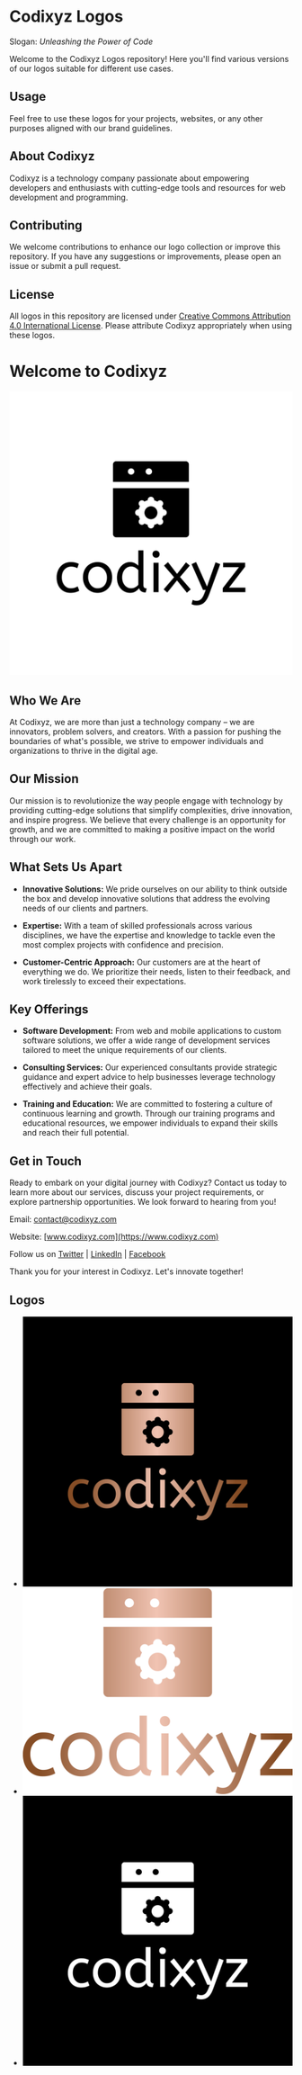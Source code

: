 # Codixyz Logos

Slogan: *Unleashing the Power of Code*

Welcome to the Codixyz Logos repository! Here you'll find various versions of our logos suitable for different use cases.

## Usage

Feel free to use these logos for your projects, websites, or any other purposes aligned with our brand guidelines.

## About Codixyz

Codixyz is a technology company passionate about empowering developers and enthusiasts with cutting-edge tools and resources for web development and programming.

## Contributing

We welcome contributions to enhance our logo collection or improve this repository. If you have any suggestions or improvements, please open an issue or submit a pull request.

## License

All logos in this repository are licensed under [Creative Commons Attribution 4.0 International License](https://creativecommons.org/licenses/by/4.0/). Please attribute Codixyz appropriately when using these logos.

# Welcome to Codixyz

![Codixyz Logo](png/logo-black.png)

## Who We Are

At Codixyz, we are more than just a technology company – we are innovators, problem solvers, and creators. With a passion for pushing the boundaries of what's possible, we strive to empower individuals and organizations to thrive in the digital age.

## Our Mission

Our mission is to revolutionize the way people engage with technology by providing cutting-edge solutions that simplify complexities, drive innovation, and inspire progress. We believe that every challenge is an opportunity for growth, and we are committed to making a positive impact on the world through our work.

## What Sets Us Apart

- **Innovative Solutions:** We pride ourselves on our ability to think outside the box and develop innovative solutions that address the evolving needs of our clients and partners.
  
- **Expertise:** With a team of skilled professionals across various disciplines, we have the expertise and knowledge to tackle even the most complex projects with confidence and precision.
  
- **Customer-Centric Approach:** Our customers are at the heart of everything we do. We prioritize their needs, listen to their feedback, and work tirelessly to exceed their expectations.

## Key Offerings

- **Software Development:** From web and mobile applications to custom software solutions, we offer a wide range of development services tailored to meet the unique requirements of our clients.
  
- **Consulting Services:** Our experienced consultants provide strategic guidance and expert advice to help businesses leverage technology effectively and achieve their goals.
  
- **Training and Education:** We are committed to fostering a culture of continuous learning and growth. Through our training programs and educational resources, we empower individuals to expand their skills and reach their full potential.

## Get in Touch

Ready to embark on your digital journey with Codixyz? Contact us today to learn more about our services, discuss your project requirements, or explore partnership opportunities. We look forward to hearing from you!

Email: contact@codixyz.com

Website: [www.codixyz.com](https://www.codixyz.com)

Follow us on [Twitter](https://twitter.com/codixyz) | [LinkedIn](https://www.linkedin.com/company/codixyz) | [Facebook](https://www.facebook.com/codixyz)

Thank you for your interest in Codixyz. Let's innovate together!


## Logos

- ![Color Logo](png/logo-color.png)
- ![Logo (No Background)](png/logo-no-background.png)
- ![White Logo](png/logo-white.png)
